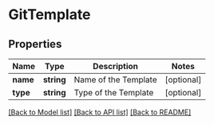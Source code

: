 # GitTemplate

## Properties
Name | Type | Description | Notes
------------ | ------------- | ------------- | -------------
**name** | **string** | Name of the Template | [optional] 
**type** | **string** | Type of the Template | [optional] 

[[Back to Model list]](../README.md#documentation-for-models) [[Back to API list]](../README.md#documentation-for-api-endpoints) [[Back to README]](../README.md)


